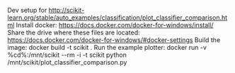 Dev setup for http://scikit-learn.org/stable/auto_examples/classification/plot_classifier_comparison.html
Install docker: https://docs.docker.com/docker-for-windows/install/
Share the drive where these files are located: https://docs.docker.com/docker-for-windows/#docker-settings
Build the image: docker build -t scikit .
Run the example plotter: docker run -v %cd%:/mnt/scikit --rm -i -t scikit python /mnt/scikit/plot_classifier_comparison.py
